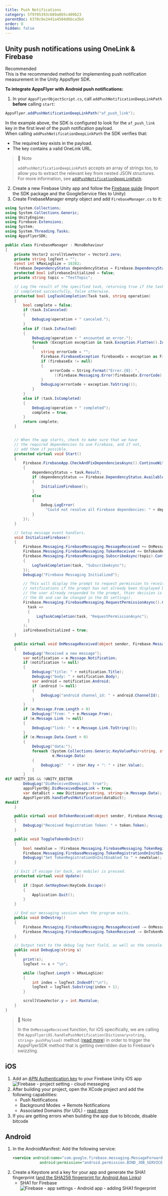 ```yaml
---
title: Push Notifications
category: 5f9705393c689a065c409b23
parentDoc: 6370c9e2441a4504d6bca3bd
order: 8
hidden: false
---
```


## Unity push notifications using OneLink & Firebase

<span class="annotation-recommended">Recommended</span>  
This is the recommended method for implementing push notification measurement in the Unity Appsflyer SDK.

**To integrate AppsFlyer with Android push notifications:**

1. In your `AppsFlyerObjectScript.cs`, call `addPushNotificationDeepLinkPath` **before** calling `start`:

```csharp
AppsFlyer.addPushNotificationDeepLinkPath("af_push_link");
```

In the example above, the SDK is configured to look for the `af_push_link` key in the first level of the push notification payload.  
When calling `addPushNotificationDeepLinkPath` the SDK verifies that:

- The required key exists in the payload.
- The key contains a valid OneLink URL.

> 📘 Note
> 
> `addPushNotificationDeepLinkPath` accepts an array of strings too, to allow you to extract the relevant key from nested JSON structures. For more information, see [`addPushNotificationDeepLinkPath`](https://dev.appsflyer.com/hc/docs/api#addpushnotificationdeeplinkpath).

2. Create a new Firebase Unity app and follow the [Firebase guide](https://firebase.google.com/docs/unity/setup) (Import the SDK package and the GoogleService files to Unity)
3. Create FirebaseManager empty object and add `FirebaseManager.cs` to it: 

```csharp
using System.Collections;
using System.Collections.Generic;
using UnityEngine;
using Firebase.Extensions;
using System;
using System.Threading.Tasks;
using AppsFlyerSDK;

public class FirebaseManager : MonoBehaviour
{
    private Vector2 scrollViewVector = Vector2.zero;
    private string logText = "";
    const int kMaxLogSize = 16382;
    Firebase.DependencyStatus dependencyStatus = Firebase.DependencyStatus.UnavailableOther;
    protected bool isFirebaseInitialized = false;
    private string topic = "TestTopic";

    // Log the result of the specified task, returning true if the task
    // completed successfully, false otherwise.
    protected bool LogTaskCompletion(Task task, string operation)
    {
        bool complete = false;
        if (task.IsCanceled)
        {
            DebugLog(operation + " canceled.");
        }
        else if (task.IsFaulted)
        {
            DebugLog(operation + " encounted an error.");
            foreach (Exception exception in task.Exception.Flatten().InnerExceptions)
            {
                string errorCode = "";
                Firebase.FirebaseException firebaseEx = exception as Firebase.FirebaseException;
                if (firebaseEx != null)
                {
                    errorCode = String.Format("Error.{0}: ",
                      ((Firebase.Messaging.Error)firebaseEx.ErrorCode).ToString());
                }
                DebugLog(errorCode + exception.ToString());
            }
        }
        else if (task.IsCompleted)
        {
            DebugLog(operation + " completed");
            complete = true;
        }
        return complete;
    }


    // When the app starts, check to make sure that we have
    // the required dependencies to use Firebase, and if not,
    // add them if possible.
    protected virtual void Start()
    {
        Firebase.FirebaseApp.CheckAndFixDependenciesAsync().ContinueWithOnMainThread(task =>
        {
            dependencyStatus = task.Result;
            if (dependencyStatus == Firebase.DependencyStatus.Available)
            {
                InitializeFirebase();
            }
            else
            {
                Debug.LogError(
                  "Could not resolve all Firebase dependencies: " + dependencyStatus);
            }
        });
    }

    // Setup message event handlers.
    void InitializeFirebase()
    {
        Firebase.Messaging.FirebaseMessaging.MessageReceived += OnMessageReceived;
        Firebase.Messaging.FirebaseMessaging.TokenReceived += OnTokenReceived;
        Firebase.Messaging.FirebaseMessaging.SubscribeAsync(topic).ContinueWithOnMainThread(task =>
        {
            LogTaskCompletion(task, "SubscribeAsync");
        });
        DebugLog("Firebase Messaging Initialized");

        // This will display the prompt to request permission to receive
        // notifications if the prompt has not already been displayed before. (If
        // the user already responded to the prompt, thier decision is cached by
        // the OS and can be changed in the OS settings).
        Firebase.Messaging.FirebaseMessaging.RequestPermissionAsync().ContinueWithOnMainThread(
          task =>
          {
              LogTaskCompletion(task, "RequestPermissionAsync");
          }
        );
        isFirebaseInitialized = true;
    }

    public virtual void OnMessageReceived(object sender, Firebase.Messaging.MessageReceivedEventArgs e)
    {
        DebugLog("Received a new message");
        var notification = e.Message.Notification;
        if (notification != null)
        {
            DebugLog("title: " + notification.Title);
            DebugLog("body: " + notification.Body);
            var android = notification.Android;
            if (android != null)
            {
                DebugLog("android channel_id: " + android.ChannelId);
            }
        }
        if (e.Message.From.Length > 0)
            DebugLog("from: " + e.Message.From);
        if (e.Message.Link != null)
        {
            DebugLog("link: " + e.Message.Link.ToString());
        }
        if (e.Message.Data.Count > 0)
        {
            DebugLog("data:");
            foreach (System.Collections.Generic.KeyValuePair<string, string> iter in
                     e.Message.Data)
            {
                DebugLog("  " + iter.Key + ": " + iter.Value);
            }
        }
#if UNITY_IOS && !UNITY_EDITOR
        DebugLog("DidReceivedDeepLink: true");
        appsFlyerObj.DidReceivedDeepLink = true;
        var dataDict = new Dictionary<string, string>(e.Message.Data);
        AppsFlyeriOS.handlePushNotification(dataDict);
#endif
    }

    public virtual void OnTokenReceived(object sender, Firebase.Messaging.TokenReceivedEventArgs token)
    {
        DebugLog("Received Registration Token: " + token.Token);
    }

    public void ToggleTokenOnInit()
    {
        bool newValue = !Firebase.Messaging.FirebaseMessaging.TokenRegistrationOnInitEnabled;
        Firebase.Messaging.FirebaseMessaging.TokenRegistrationOnInitEnabled = newValue;
        DebugLog("Set TokenRegistrationOnInitEnabled to " + newValue);
    }

    // Exit if escape (or back, on mobile) is pressed.
    protected virtual void Update()
    {
        if (Input.GetKeyDown(KeyCode.Escape))
        {
            Application.Quit();
        }
    }

    // End our messaging session when the program exits.
    public void OnDestroy()
    {
        Firebase.Messaging.FirebaseMessaging.MessageReceived -= OnMessageReceived;
        Firebase.Messaging.FirebaseMessaging.TokenReceived -= OnTokenReceived;
    }

    // Output text to the debug log text field, as well as the console.
    public void DebugLog(string s)
    {
        print(s);
        logText += s + "\n";

        while (logText.Length > kMaxLogSize)
        {
            int index = logText.IndexOf("\n");
            logText = logText.Substring(index + 1);
        }

        scrollViewVector.y = int.MaxValue;
    }
}
```

> 📘 Note
> 
> In the `OnMessageReceived` function, for iOS specifically, we are calling the `AppsFlyeriOS.handlePushNotification(Dictionary<string, string> pushPayload)` method ([read more](https://dev.appsflyer.com/hc/docs/api#addpushnotificationdeeplinkpath)) in order to trigger the AppsFlyerSDK method that is getting overridden due to Firebase's swizzling.

## iOS

1. Add an [APN Authentication key](https://firebase.google.com/docs/cloud-messaging/ios/client#upload_your_apns_authentication_key) to your Firebase Unity iOS app  
   ![Firebase - project setting - cloud messeging](https://files.readme.io/a3e7231-Screenshot_2023-05-30_at_18.35.30.png)
2. After building your project, open the XCode project and add the following capabilities:
   - Push Notifications
   - Background Modes -> Remote Notifications
   - Associated Domains (for UDL) - [read more](https://developer.apple.com/documentation/xcode/supporting-associated-domains)
3. If you are getting errors when building the app due to bitcode, disable bitcode

## Android

1. In the AndroidManifest: Add the following service:
   ```xml
   <service android:name="com.google.firebase.messaging.MessageForwardingService"
               android:permission="android.permission.BIND_JOB_SERVICE" android:exported="true" />
   ```
2. Create a Keystore and a key for your app and generate the SHA1 fingerprint ([and the SHA256 fingerprint for Android App Links](https://dev.appsflyer.com/hc/docs/dl_android_init_setup#procedures-for-android-app-links)) 
   - SHA1 for Firebase  
     ![Firebase - app settings - Android app - adding SHA1 fingerprint](https://files.readme.io/0bfbfe6-Screenshot_2023-05-30_at_18.39.06.png)
